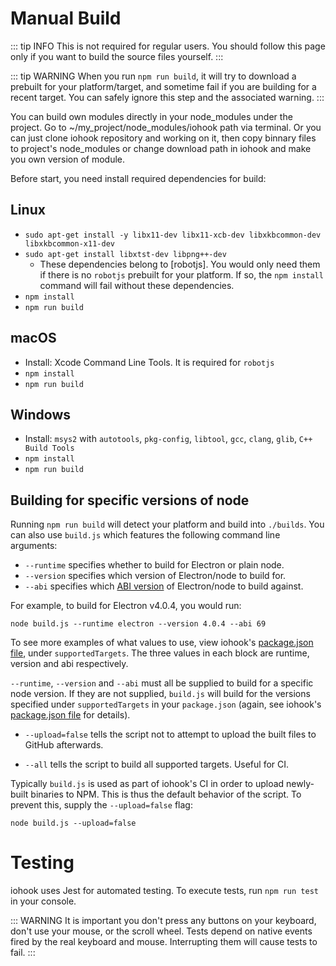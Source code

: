 # Manual Build

::: tip INFO
This is not required for regular users. You should follow this page only if you want to build the source files yourself.
:::

::: tip WARNING
When you run `npm run build`, it will try to download a prebuilt for your platform/target, and sometime fail if you are building for a recent target. You can safely ignore this step and the associated warning.
:::

You can build own modules directly in your node_modules under the project. Go to ~/my_project/node_modules/iohook path via terminal.
Or you can just clone iohook repository and working on it, then copy binnary files to project's node_modules or change download path in iohook and make you own version of module.

Before start, you need install required dependencies for build: 

## Linux
- `sudo apt-get install -y libx11-dev libx11-xcb-dev libxkbcommon-dev libxkbcommon-x11-dev`
- `sudo apt-get install libxtst-dev libpng++-dev`
  - These dependencies belong to [robotjs]. You would only need them if there is no `robotjs` prebuilt for your platform. If so, the `npm install` command will fail without these dependencies.
- `npm install`
- `npm run build`

## macOS
- Install: Xcode Command Line Tools. It is required for `robotjs`
- `npm install`
- `npm run build`

## Windows
- Install: `msys2` with `autotools`, `pkg-config`, `libtool`, `gcc`, `clang`, `glib`, `C++ Build Tools`
- `npm install`
- `npm run build`


## Building for specific versions of node

Running `npm run build` will detect your platform and build into `./builds`. You can also use `build.js` which features the following
command line arguments:

* `--runtime` specifies whether to build for Electron or plain node.
* `--version` specifies which version of Electron/node to build for.
* `--abi` specifies which [ABI version](https://nodejs.org/en/docs/guides/abi-stability/) of Electron/node to build against.

For example, to build for Electron v4.0.4, you would run:

```
node build.js --runtime electron --version 4.0.4 --abi 69
```

To see more examples of what values to use, view iohook's [package.json file](https://github.com/wilix-team/iohook/blob/master/package.json), under `supportedTargets`. The three values in each block are runtime, version and abi respectively.

`--runtime`, `--version` and `--abi` must all be supplied to build for a specific node version. If they are not supplied, `build.js` will build for the versions specified under `supportedTargets` in your `package.json` (again, see iohook's [package.json file](https://github.com/wilix-team/iohook/blob/master/package.json) for details).

* `--upload=false` tells the script not to attempt to upload the built files to GitHub afterwards.

* `--all` tells the script to build all supported targets. Useful for CI.

Typically `build.js` is used as part of iohook's CI in order to upload newly-built binaries to NPM. This is thus the default behavior of the script. To prevent this, supply the `--upload=false` flag:

```
node build.js --upload=false
```

# Testing

iohook uses Jest for automated testing. To execute tests, run `npm run test` in your console.

::: WARNING
It is important you don't press any buttons on your keyboard, don't use your mouse, or the scroll wheel. Tests depend on native events fired by the real keyboard and mouse. Interrupting them will cause tests to fail.
:::
